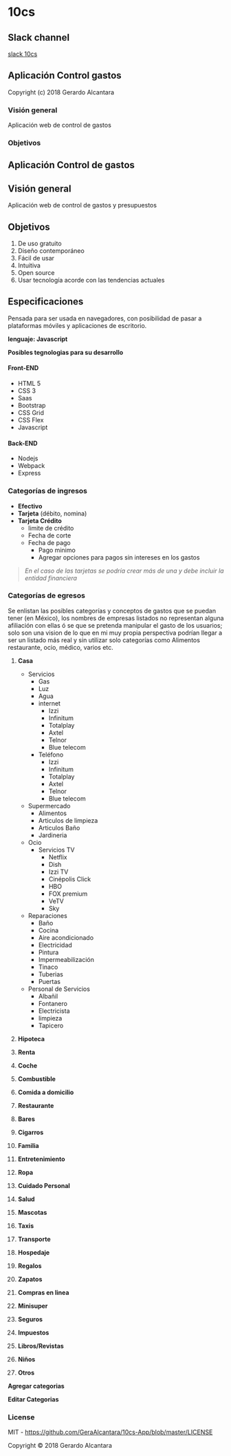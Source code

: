 # 10cs

## Slack  channel 
[slack 10cs](https://join.slack.com/t/10cs/shared_invite/enQtNDg2NDQ1ODkzNjAxLTNjOGJjYjM2MjZjOTk3MThjM2Y5ZTA4MGUwNDM2ZTdkMWY5ZTA3NjEzY2E2NmEyNDIzNTlmZWM3ZjE4ZDRmOTc)


## Aplicación Control gastos
Copyright (c) 2018 Gerardo Alcantara 



 

### Visión general
Aplicación web de control de gastos  

### Objetivos

## Aplicación Control de gastos
 

## Visión general
Aplicación web de control de gastos y presupuestos

## Objetivos
1. De uso gratuito 
2. Diseño contemporáneo
3. Fácil de usar 
4. Intuitiva 
5. Open source
6. Usar tecnología acorde con las tendencias actuales

## Especificaciones 
Pensada para ser usada en navegadores, con posibilidad de pasar a plataformas móviles y aplicaciones de escritorio.

**lenguaje: Javascript** 

**Posibles tegnologias para su desarrollo**

#### Front-END
  - HTML 5
  - CSS 3
  - Saas
  - Bootstrap 
  - CSS Grid
  - CSS Flex
  - Javascript

#### Back-END
  - Nodejs
  - Webpack
  - Express



### Categorías de ingresos

* **Efectivo**
* **Tarjeta** (débito, nomina)
* **Tarjeta Crédito**
    -  limite de crédito
    -  Fecha de corte
    -  Fecha de pago
       *  Pago minimo 
       *  Agregar opciones para pagos sin intereses en los gastos 

> *En el caso de las tarjetas se podría crear más de una y debe incluir la entidad financiera*
>

### Categorías de egresos
Se enlistan las posibles categorías y conceptos de gastos que se puedan tener (en México), los nombres de empresas listados no representan alguna afiliación con ellas ó se que se pretenda manipular el gasto de los usuarios; solo son una vision de lo que en mi muy propia perspectiva podrían llegar a ser un listado más real y sin utilizar solo categorías como Alimentos restaurante, ocio, médico, varios etc.  

1) **Casa**
   - Servicios
     *  Gas
     *  Luz
     *  Agua
     *  internet
        +  Izzi
        +  Infinitum 
        +  Totalplay 
        +  Axtel
        +  Telnor
        +  Blue telecom
     *  Teléfono
        +  Izzi
        +  Infinitum 
        +  Totalplay 
        +  Axtel
        +  Telnor
        +  Blue telecom
   - Supermercado
     *  Alimentos
     *  Articulos de limpieza
     *  Articulos Baño
     *  Jardineria
   - Ocio
     *  Servicios TV
        +  Netflix
        +  Dish 
        +  Izzi TV 
        +  Cinépolis Click
        +  HBO
        +  FOX premium
        +  VeTV
        +  Sky
   - Reparaciones
     *  Baño
     *  Cocina
     *  Aire acondicionado
     *  Electricidad
     *  Pintura
     *  Impermeabilización
     *  Tinaco
     *  Tuberias
     *  Puertas
   - Personal de Servicios
     *  Albañil
     *  Fontanero
     *  Electricista
     *  limpieza
     *  Tapicero
     
    
2) **Hipoteca**
3) **Renta**
4) **Coche**
5) **Combustible**
6) **Comida a domicilio**
7) **Restaurante**
8) **Bares**
9) **Cigarros**
10) **Familia**
11) **Entretenimiento**
12) **Ropa**
13) **Cuidado Personal**
14) **Salud**
15) **Mascotas**
16) **Taxis**
17) **Transporte**
18) **Hospedaje**
19) **Regalos**
20) **Zapatos**
21) **Compras en linea**
22) **Minisuper**
23) **Seguros**
24) **Impuestos**
25) **Libros/Revistas**
26) **Niños**
27) **Otros**

 **Agregar categorias**
 
 **Editar Categorias**

### License

MIT - <https://github.com/GeraAlcantara/10cs-App/blob/master/LICENSE>

Copyright &copy; 2018 Gerardo Alcantara 
